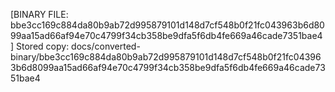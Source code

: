 [BINARY FILE: bbe3cc169c884da80b9ab72d995879101d148d7cf548b0f21fc043963b6d8099aa15ad66af94e70c4799f34cb358be9dfa5f6db4fe669a46cade7351bae4]
Stored copy: docs/converted-binary/bbe3cc169c884da80b9ab72d995879101d148d7cf548b0f21fc043963b6d8099aa15ad66af94e70c4799f34cb358be9dfa5f6db4fe669a46cade7351bae4
